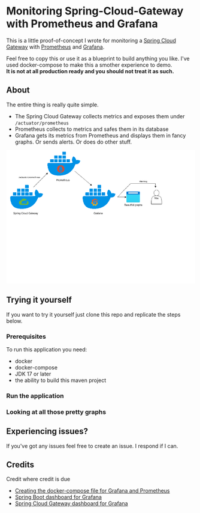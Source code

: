 # Monitoring Spring-Cloud-Gateway with Prometheus and Grafana
This is a little proof-of-concept I wrote for monitoring a [Spring Cloud Gateway](https://cloud.spring.io/spring-cloud-gateway/reference/html/) with [Prometheus](https://prometheus.io/) and [Grafana](https://grafana.com/).  

Feel free to copy this or use it as a blueprint to build anything you like. I've used docker-compose to make this a smother experience to demo.  
**It is not at all production ready and you should not treat it as such.**

## About
The entire thing is really quite simple.
- The Spring Cloud Gateway collects metrics and exposes them under `/actuator/prometheus`
- Prometheus collects to metrics and safes them in its database
- Grafana gets its metrics from Prometheus and displays them in fancy graphs. Or sends alerts. Or does do other stuff.

![A beautiful diagram](https://raw.githubusercontent.com/MasterEvarior/spring-cloud-gateway-monitoring/master/docs/Diagram.png)

## Trying it yourself
If you want to try it yourself just clone this repo and replicate the steps below.

### Prerequisites
To run this application you need:
- docker
- docker-compose
- JDK 17 or later
- the ability to build this maven project

### Run the application

### Looking at all those pretty graphs

## Experiencing issues?
If you've got any issues feel free to create an issue. I respond if I can.

## Credits
Credit where credit is due
- [Creating the docker-compose file for Grafana and Prometheus](https://medium.com/javarevisited/monitoring-setup-with-docker-compose-part-2-grafana-2cd2d9ff017b)
- [Spring Boot dashboard for Grafana](https://grafana.com/grafana/dashboards/12900-springboot-apm-dashboard/)
- [Spring Cloud Gateway dashboard for Grafana](https://grafana.com/grafana/dashboards/11506-spring-cloud-gateway/)